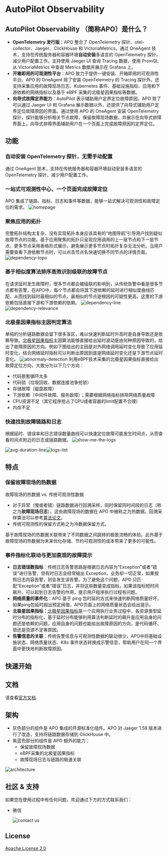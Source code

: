 # AutoPilot Observability
## AutoPilot Observability （简称APO）是什么？
- **OpenTelemetry 发行版**：APO 整合了 OpenTelemetry 探针、otel-collector、Jaeger、ClickHouse 和 VictoriaMetrics，通过 OneAgent 技术，支持在传统服务器和容器环境**自动安装**多语言的 OpenTelemetry 探针，减少用户配置工作。支持使用 Jaeger UI 查询 Tracing 数据，使用 PromQL 从 VictoriaMetrics 中查询 Metrics 数据并展示在 Grafana 上。
- **开箱即用的可观测性平台**：APO 致力于提供一键安装、开箱即用的可观测性平台。APO 的 OneAgent 除了安装 OpenTelemetry 的 Tracing 探针外，还支持采集应用的故障现场日志、Kubernetes 事件、基础设施指标、应用和下游依赖的网络指标以及基于 eBPF 采集的北极星因果指标等数据。
- **向导式故障定界能力**：AutoPilot 表示辅助用户定界定位故障原因。APO 除了可以通过 Jaeger UI 和 Grafana 展示数据以外，还提供了向导式辅助用户定界定位故障原因的界面。通过使用 APO 的 OneAgent 安装 OpenTelemetry 探针，探针能够分析相关节点故障，保留故障现场数据，并展示在向导式排障界面上。向导式排障界面辅助用户在一个页面上完成故障原因的定界定位。
## 功能
### 自动安装 OpenTelemetry 探针，无需手动配置
通过 OneAgent 技术，支持在传统服务器和容器环境自动安装多语言的 OpenTelemetry 探针，减少用户配置工作。
### 一站式可观测性中心，一个页面完成故障定位
APO 集成了链路、指标、日志和事件等数据，能够一站式解决可观测性和故障定位的需求。
![homepage](./docs/img/homepage.png)
### 聚焦应用的拓扑
完整拓扑结构太复杂，没有实现拓扑本身应该具有的“地图导航”引导用户找到疑似故障节点的功能。基于应用聚焦的拓扑只呈现应用调用的上一层节点和下一层节点，更多节点采用表格形式展示，避免展示更多节点时拓扑复杂无法分析。当用户需要查看下游依赖节点时，可以点击节点名快速切换不同节点的详情页面。
![dependency-topo](./docs/img/dependency-topo.png)
### 基于相似度算法排序高效识别级联的故障节点
在请求延时发生故障时，很多节点都会被级联的影响到，从传统告警中看是很多节点都有告警，在APO中，每个节点都会将其下游依赖的延时进行相似度曲线匹配，从而找到延时最相似的节点，最相似的节点是根因的可疑性更高，这里的下游依赖包括直接下游和下游依赖的依赖。
![dependency-line](./docs/img/dependency-lines.png)
![dependency-relevance](/docs/img/dependency-relevance.png)
### 北极星因果指标主因判定算法
单纯的分析链路数据会留下很多盲区，难以快速判断延时升高时是自身导致还是依赖导致。[北极星因果指标](https://one.kindlingx.com)主因算法能够直接给出延时波动是由何种原因导致的，给出了故障原因的方向。例如下图给出的主因是对外网络调用延时变化导致了应用延时变化，结合网络延时指标可以判断出原因到底是网络延时变化还是下游节点延时变化。
![abnormaly-detection](/docs/img/abnormaly-detection.png)
利用eBPF技术采集的北极星因果指标直接给出故障定位方向，大致分为以下几个方向：

- 代码嵌套循环太多 
- 代码锁（垃圾回收、数据连接池争抢锁）
- 存储故障（磁盘故障）
- 下游依赖（中间件故障、服务故障）；需要根据网络指标排除网络质量故障
- CPU资源不足（其它程序抢占了CPU或者容器的limit配置不合理）
- 内存不足
### 快速找到故障链路和日志
根据延时、错误率和日志错误数量曲线可以快速定位故障可能发生时间点，从而查看时间点附近的日志或链路数据。
![show-me-the-logs](./docs/img/show-me-the-logs.png)

![avg-duration-line](./docs/img/avg-duration-line.png)![logs-list](./docs/img/logs-list.png)
## 特点
### 保留故障现场的热数据
故障现场的热数据 vs. 传统可观测性数据

- 对于异常（慢或者错）链路数据进行回溯采样，同时保留同时间段的日志（称之为**故障现场日志**），这些故障现场的数据在 APO 中被称之为热数据。回溯采样算法可以参考[算法论文](https://www.usenix.org/conference/nsdi23/presentation/zhang-lei)。
- 传统可观测性的保留方式称之为冷数据保留方式。

基于故障现场的热数据关联带来了不同数据之间跳转的极致流畅的体验。此外基于故障现场的热数据为未来优化存储、节约可观测性的成本带来了更多的可能性。
### 事件指标化联动与更加直观的故障提示

- **日志错误数指标**：传统日志告警思路是根据日志内容为“Exception”或者“错误”进行告警，但有时日志会经常输出 Exception，业务却一切正常，如果按照日志内容告警，则会发生误告警。为了避免这个问题，APO 只匹配“Exception”或者“错误”日志，并将这些数量变成指标，如果该指标短时间飙升，可以起到日志告警的作用，提示用户程序执行过程有问题。
- **网络质量的事件化**：APO 基于 ping 包时延的方式来快速判断网络质量好坏，如果ping包延时超出预定阀值，APO页面上的网络质量状态会给出提示。
- **北极星因果指标：**[北极星因果指标](https://one.kindlingx.com)是一个应用执行业务过程中，各资源类型延时分布的指标化，基于延时分布能够利用算法判断延时的飙升是应用自身的问题还是依赖的问题。应用自身的问题也能给出故障原因的方向，是代码循环、锁还是资源不足等原因。
- **告警信息的关联**：传统告警信息与可观测性数据的联动很少，APO中将基础设施状态、网络质量状态、K8s 事件状态转换成示警信息，帮助用户在同一个界面中更快地判断故障原因。
## 快速开始

## 文档
请查看[官方文档](https://originx.kindlingx.com/docs/APO%20%E5%90%91%E5%AF%BC%E5%BC%8F%E5%8F%AF%E8%A7%82%E6%B5%8B%E6%80%A7%E4%B8%AD%E5%BF%83/%E4%BA%A7%E5%93%81%E4%BB%8B%E7%BB%8D).
## 架构

- 灰色部分的组件是 APO 集成的开源标准化组件。APO 对 Jaeger 1.58 版本进行了改造，支持将链路数据存储到 ClickHouse 中。
- 紫蓝色部分的组件是 APO 额外的能力：
   - 保留故障现场数据
   - eBPF采集的北极星因果指标
   - 故障现场日志与链路的极速关联

![architecture](./docs/img/architecture.png)
## 社区 & 支持
如果您在使用过程中有任何问题，欢迎通过下方的方式联系我们：

- 微信

  ![contact us](./docs/img/contact-wechat.jpg)
## License
[Apache License 2.0](https://github.com/CloudDetail/apo/blob/main/LICENSE)